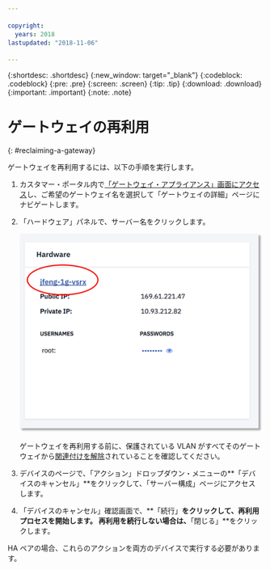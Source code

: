 ```yaml
---

copyright:
  years: 2018
lastupdated: "2018-11-06"

---
```


{:shortdesc: .shortdesc}
{:new_window: target="_blank"}
{:codeblock: .codeblock}
{:pre: .pre}
{:screen: .screen}
{:tip: .tip}
{:download: .download}
{:important: .important}
{:note: .note}

# ゲートウェイの再利用
{: #reclaiming-a-gateway}

ゲートウェイを再利用するには、以下の手順を実行します。

1. カスタマー・ポータル内で[「ゲートウェイ・アプライアンス」画面にアクセス](/docs/infrastructure/vsrx?topic=vsrx-viewing-all-your-gateway-appliances)し、ご希望のゲートウェイ名を選択して「ゲートウェイの詳細」ページにナビゲートします。

2. 「ハードウェア」パネルで、サーバー名をクリックします。

	![ハードウェア・サーバー](images/os_hardware.png)

	ゲートウェイを再利用する前に、保護されている VLAN がすべてそのゲートウェイから[関連付けを解除](/docs/infrastructure/vsrx?topic=vsrx-managing-ibm-vlans)されていることを確認してください。
	

3. デバイスのページで、「アクション」ドロップダウン・メニューの**「デバイスのキャンセル」**をクリックして、「サーバー構成」ページにアクセスします。  

4. 「デバイスのキャンセル」確認画面で、**「続行」**をクリックして、再利用プロセスを開始します。 再利用を続行しない場合は、**「閉じる」**をクリックします。

HA ペアの場合、これらのアクションを両方のデバイスで実行する必要があります。


